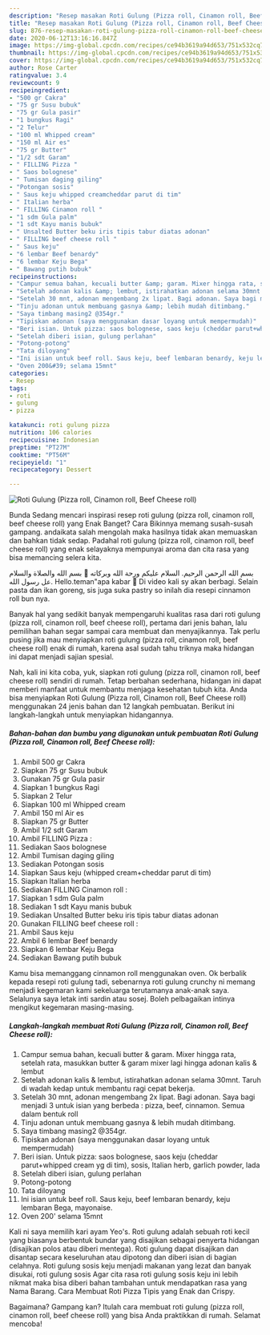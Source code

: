 ```yaml
---
description: "Resep masakan Roti Gulung (Pizza roll, Cinamon roll, Beef Cheese roll) | Resep Bumbu Roti Gulung (Pizza roll, Cinamon roll, Beef Cheese roll) Yang Mudah Dan Praktis"
title: "Resep masakan Roti Gulung (Pizza roll, Cinamon roll, Beef Cheese roll) | Resep Bumbu Roti Gulung (Pizza roll, Cinamon roll, Beef Cheese roll) Yang Mudah Dan Praktis"
slug: 876-resep-masakan-roti-gulung-pizza-roll-cinamon-roll-beef-cheese-roll-resep-bumbu-roti-gulung-pizza-roll-cinamon-roll-beef-cheese-roll-yang-mudah-dan-praktis
date: 2020-06-12T13:16:16.847Z
image: https://img-global.cpcdn.com/recipes/ce94b3619a94d653/751x532cq70/roti-gulung-pizza-roll-cinamon-roll-beef-cheese-roll-foto-resep-utama.jpg
thumbnail: https://img-global.cpcdn.com/recipes/ce94b3619a94d653/751x532cq70/roti-gulung-pizza-roll-cinamon-roll-beef-cheese-roll-foto-resep-utama.jpg
cover: https://img-global.cpcdn.com/recipes/ce94b3619a94d653/751x532cq70/roti-gulung-pizza-roll-cinamon-roll-beef-cheese-roll-foto-resep-utama.jpg
author: Rose Carter
ratingvalue: 3.4
reviewcount: 9
recipeingredient:
- "500 gr Cakra"
- "75 gr Susu bubuk"
- "75 gr Gula pasir"
- "1 bungkus Ragi"
- "2 Telur"
- "100 ml Whipped cream"
- "150 ml Air es"
- "75 gr Butter"
- "1/2 sdt Garam"
- " FILLING Pizza "
- " Saos bolognese"
- " Tumisan daging giling"
- "Potongan sosis"
- " Saus keju whipped creamcheddar parut di tim"
- " Italian herba"
- " FILLING Cinamon roll "
- "1 sdm Gula palm"
- "1 sdt Kayu manis bubuk"
- " Unsalted Butter beku iris tipis tabur diatas adonan"
- " FILLING beef cheese roll "
- " Saus keju"
- "6 lembar Beef benardy"
- "6 lembar Keju Bega"
- " Bawang putih bubuk"
recipeinstructions:
- "Campur semua bahan, kecuali butter &amp; garam. Mixer hingga rata, setelah rata, masukkan butter &amp; garam mixer lagi hingga adonan kalis &amp; lembut"
- "Setelah adonan kalis &amp; lembut, istirahatkan adonan selama 30mnt. Taruh di wadah kedap untuk membantu ragi cepat bekerja."
- "Setelah 30 mnt, adonan mengembang 2x lipat. Bagi adonan. Saya bagi menjadi 3 untuk isian yang berbeda : pizza, beef, cinnamon. Semua dalam bentuk roll"
- "Tinju adonan untuk membuang gasnya &amp; lebih mudah ditimbang."
- "Saya timbang masing2 @354gr."
- "Tipiskan adonan (saya menggunakan dasar loyang untuk mempermudah)"
- "Beri isian. Untuk pizza: saos bolognese, saos keju (cheddar parut+whipped cream yg di tim), sosis, Italian herb, garlich powder, lada"
- "Setelah diberi isian, gulung perlahan"
- "Potong-potong"
- "Tata diloyang"
- "Ini isian untuk beef roll. Saus keju, beef lembaran benardy, keju lembaran Bega, mayonaise."
- "Oven 200&#39; selama 15mnt"
categories:
- Resep
tags:
- roti
- gulung
- pizza

katakunci: roti gulung pizza 
nutrition: 106 calories
recipecuisine: Indonesian
preptime: "PT27M"
cooktime: "PT56M"
recipeyield: "1"
recipecategory: Dessert

---
```



![Roti Gulung (Pizza roll, Cinamon roll, Beef Cheese roll)](https://img-global.cpcdn.com/recipes/ce94b3619a94d653/751x532cq70/roti-gulung-pizza-roll-cinamon-roll-beef-cheese-roll-foto-resep-utama.jpg)

Bunda Sedang mencari inspirasi resep roti gulung (pizza roll, cinamon roll, beef cheese roll) yang Enak Banget? Cara Bikinnya memang susah-susah gampang. andaikata salah mengolah maka hasilnya tidak akan memuaskan dan bahkan tidak sedap. Padahal roti gulung (pizza roll, cinamon roll, beef cheese roll) yang enak selayaknya mempunyai aroma dan cita rasa yang bisa memancing selera kita.

بسم الله الرحمن الرحيم. السلام عليكم ورحة الله وبركاته 🙏 بسم الله والصلاة والسلام عل رسول الله. Hello.teman&#34;apa kabar 🙋 Di video kali sy akan berbagi. Selain pasta dan ikan goreng, sis juga suka pastry so inilah dia resepi cinnamon roll bun nya.

Banyak hal yang sedikit banyak mempengaruhi kualitas rasa dari roti gulung (pizza roll, cinamon roll, beef cheese roll), pertama dari jenis bahan, lalu pemilihan bahan segar sampai cara membuat dan menyajikannya. Tak perlu pusing jika mau menyiapkan roti gulung (pizza roll, cinamon roll, beef cheese roll) enak di rumah, karena asal sudah tahu triknya maka hidangan ini dapat menjadi sajian spesial.


Nah, kali ini kita coba, yuk, siapkan roti gulung (pizza roll, cinamon roll, beef cheese roll) sendiri di rumah. Tetap berbahan sederhana, hidangan ini dapat memberi manfaat untuk membantu menjaga kesehatan tubuh kita. Anda bisa menyiapkan Roti Gulung (Pizza roll, Cinamon roll, Beef Cheese roll) menggunakan 24 jenis bahan dan 12 langkah pembuatan. Berikut ini langkah-langkah untuk menyiapkan hidangannya.

<!--inarticleads1-->

##### Bahan-bahan dan bumbu yang digunakan untuk pembuatan Roti Gulung (Pizza roll, Cinamon roll, Beef Cheese roll):

1. Ambil 500 gr Cakra
1. Siapkan 75 gr Susu bubuk
1. Gunakan 75 gr Gula pasir
1. Siapkan 1 bungkus Ragi
1. Siapkan 2 Telur
1. Siapkan 100 ml Whipped cream
1. Ambil 150 ml Air es
1. Siapkan 75 gr Butter
1. Ambil 1/2 sdt Garam
1. Ambil  FILLING Pizza :
1. Sediakan  Saos bolognese
1. Ambil  Tumisan daging giling
1. Sediakan Potongan sosis
1. Siapkan  Saus keju (whipped cream+cheddar parut di tim)
1. Siapkan  Italian herba
1. Sediakan  FILLING Cinamon roll :
1. Siapkan 1 sdm Gula palm
1. Sediakan 1 sdt Kayu manis bubuk
1. Sediakan  Unsalted Butter beku iris tipis tabur diatas adonan
1. Gunakan  FILLING beef cheese roll :
1. Ambil  Saus keju
1. Ambil 6 lembar Beef benardy
1. Siapkan 6 lembar Keju Bega
1. Sediakan  Bawang putih bubuk


Kamu bisa memanggang cinnamon roll menggunakan oven. Ok berbalik kepada resepi roti gulung tadi, sebenarnya roti gulung crunchy ni memang menjadi kegemaran kami sekeluarga terutamanya anak-anak saya. Selalunya saya letak inti sardin atau sosej. Boleh pelbagaikan intinya mengikut kegemaran masing-masing. 

<!--inarticleads2-->

##### Langkah-langkah membuat Roti Gulung (Pizza roll, Cinamon roll, Beef Cheese roll):

1. Campur semua bahan, kecuali butter &amp; garam. Mixer hingga rata, setelah rata, masukkan butter &amp; garam mixer lagi hingga adonan kalis &amp; lembut
1. Setelah adonan kalis &amp; lembut, istirahatkan adonan selama 30mnt. Taruh di wadah kedap untuk membantu ragi cepat bekerja.
1. Setelah 30 mnt, adonan mengembang 2x lipat. Bagi adonan. Saya bagi menjadi 3 untuk isian yang berbeda : pizza, beef, cinnamon. Semua dalam bentuk roll
1. Tinju adonan untuk membuang gasnya &amp; lebih mudah ditimbang.
1. Saya timbang masing2 @354gr.
1. Tipiskan adonan (saya menggunakan dasar loyang untuk mempermudah)
1. Beri isian. Untuk pizza: saos bolognese, saos keju (cheddar parut+whipped cream yg di tim), sosis, Italian herb, garlich powder, lada
1. Setelah diberi isian, gulung perlahan
1. Potong-potong
1. Tata diloyang
1. Ini isian untuk beef roll. Saus keju, beef lembaran benardy, keju lembaran Bega, mayonaise.
1. Oven 200&#39; selama 15mnt


Kali ni saya memilih kari ayam Yeo&#39;s. Roti gulung adalah sebuah roti kecil yang biasanya berbentuk bundar yang disajikan sebagai penyerta hidangan (disajikan polos atau diberi mentega). Roti gulung dapat disajikan dan disantap secara keseluruhan atau dipotong dan diberi isian di bagian celahnya. Roti gulung sosis keju menjadi makanan yang lezat dan banyak disukai, roti gulung sosis Agar cita rasa roti gulung sosis keju ini lebih nikmat maka bisa diberi bahan tambahan untuk mendapatkan rasa yang Nama Barang. Cara Membuat Roti Pizza Tipis yang Enak dan Crispy. 

Bagaimana? Gampang kan? Itulah cara membuat roti gulung (pizza roll, cinamon roll, beef cheese roll) yang bisa Anda praktikkan di rumah. Selamat mencoba!
